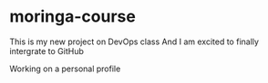 # moringa-course
This is my new project on DevOps class
And I am excited to finally intergrate to GitHub

Working on a personal profile